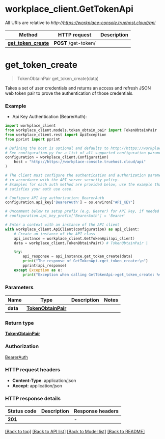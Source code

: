 # workplace_client.GetTokenApi

All URIs are relative to *http://https://workplace-console.truehost.cloud/api*

Method | HTTP request | Description
------------- | ------------- | -------------
[**get_token_create**](GetTokenApi.md#get_token_create) | **POST** /get-token/ | 


# **get_token_create**
> TokenObtainPair get_token_create(data)

Takes a set of user credentials and returns an access and refresh JSON web
token pair to prove the authentication of those credentials.

### Example

* Api Key Authentication (BearerAuth):

```python
import workplace_client
from workplace_client.models.token_obtain_pair import TokenObtainPair
from workplace_client.rest import ApiException
from pprint import pprint

# Defining the host is optional and defaults to http://https://workplace-console.truehost.cloud/api
# See configuration.py for a list of all supported configuration parameters.
configuration = workplace_client.Configuration(
    host = "http://https://workplace-console.truehost.cloud/api"
)

# The client must configure the authentication and authorization parameters
# in accordance with the API server security policy.
# Examples for each auth method are provided below, use the example that
# satisfies your auth use case.

# Configure API key authorization: BearerAuth
configuration.api_key['BearerAuth'] = os.environ["API_KEY"]

# Uncomment below to setup prefix (e.g. Bearer) for API key, if needed
# configuration.api_key_prefix['BearerAuth'] = 'Bearer'

# Enter a context with an instance of the API client
with workplace_client.ApiClient(configuration) as api_client:
    # Create an instance of the API class
    api_instance = workplace_client.GetTokenApi(api_client)
    data = workplace_client.TokenObtainPair() # TokenObtainPair | 

    try:
        api_response = api_instance.get_token_create(data)
        print("The response of GetTokenApi->get_token_create:\n")
        pprint(api_response)
    except Exception as e:
        print("Exception when calling GetTokenApi->get_token_create: %s\n" % e)
```



### Parameters


Name | Type | Description  | Notes
------------- | ------------- | ------------- | -------------
 **data** | [**TokenObtainPair**](TokenObtainPair.md)|  | 

### Return type

[**TokenObtainPair**](TokenObtainPair.md)

### Authorization

[BearerAuth](../README.md#BearerAuth)

### HTTP request headers

 - **Content-Type**: application/json
 - **Accept**: application/json

### HTTP response details

| Status code | Description | Response headers |
|-------------|-------------|------------------|
**201** |  |  -  |

[[Back to top]](#) [[Back to API list]](../README.md#documentation-for-api-endpoints) [[Back to Model list]](../README.md#documentation-for-models) [[Back to README]](../README.md)

